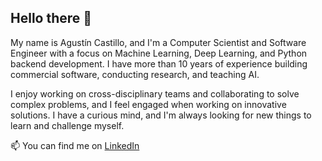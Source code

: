 ## Hello there 👋

My name is Agustín Castillo, and I'm a Computer Scientist and Software Engineer with a focus on Machine Learning, Deep Learning, and Python backend development. I have more than 10 years of experience building commercial software, conducting research, and teaching AI.

I enjoy working on cross-disciplinary teams and collaborating to solve complex problems, and I feel engaged when working on innovative solutions. I have a curious mind, and I'm always looking for new things to learn and challenge myself.

📫 You can find me on [LinkedIn](https://www.linkedin.com/in/agustin-castillo/)
